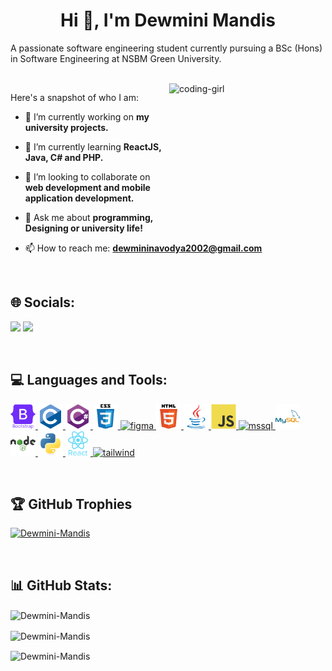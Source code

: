 <h1 align="center">Hi 👋, I'm Dewmini Mandis</h1>

A passionate software engineering student currently pursuing a BSc (Hons) in Software Engineering at NSBM Green University.

<br>
<img src="https://github.com/user-attachments/assets/9d5201d5-8f16-489d-ba9f-145e2d968541" alt="coding-girl" width="250" height="250" align="right"/>

Here's a snapshot of who I am:
- 🔭 I’m currently working on **my university projects.**

- 🌱 I’m currently learning **ReactJS, Java, C# and PHP.**

- 👯 I’m looking to collaborate on **web development and mobile application development.**

- 💬 Ask me about **programming, Designing or university life!**

- 📫 How to reach me: **dewmininavodya2002@gmail.com**

<br>
<h2 align="left">🌐 Socials:</h2>
<p align="left">
<a href="https://www.linkedin.com/in/dewmini-mandis-96986129b/"><img src="https://img.shields.io/badge/-linkedin-0077B5?style=flat&logo=Linkedin&logoColor=white"/></a>
<a href="https://www.facebook.com/profile.php?id=100094158080819&mibextid=ZbWKw"><img src="https://img.shields.io/badge/-facebook-1877F2?style=flat&logo=Linkedin&logoColor=white"/></a>
</p>


<br>
<h2 align="left">💻 Languages and Tools:</h2> 
<p align="left"> <a href="https://getbootstrap.com" target="_blank" rel="noreferrer"> <img src="https://raw.githubusercontent.com/devicons/devicon/master/icons/bootstrap/bootstrap-plain-wordmark.svg" alt="bootstrap" width="40" height="40"/> </a> <a href="https://www.cprogramming.com/" target="_blank" rel="noreferrer"> <img src="https://raw.githubusercontent.com/devicons/devicon/master/icons/c/c-original.svg" alt="c" width="40" height="40"/> </a> <a href="https://www.w3schools.com/cs/" target="_blank" rel="noreferrer"> <img src="https://raw.githubusercontent.com/devicons/devicon/master/icons/csharp/csharp-original.svg" alt="csharp" width="40" height="40"/> </a> <a href="https://www.w3schools.com/css/" target="_blank" rel="noreferrer"> <img src="https://raw.githubusercontent.com/devicons/devicon/master/icons/css3/css3-original-wordmark.svg" alt="css3" width="40" height="40"/> </a> <a href="https://www.figma.com/" target="_blank" rel="noreferrer"> <img src="https://www.vectorlogo.zone/logos/figma/figma-icon.svg" alt="figma" width="40" height="40"/> </a> <a href="https://www.w3.org/html/" target="_blank" rel="noreferrer"> <img src="https://raw.githubusercontent.com/devicons/devicon/master/icons/html5/html5-original-wordmark.svg" alt="html5" width="40" height="40"/> </a> <a href="https://www.java.com" target="_blank" rel="noreferrer"> <img src="https://raw.githubusercontent.com/devicons/devicon/master/icons/java/java-original.svg" alt="java" width="40" height="40"/> </a> <a href="https://developer.mozilla.org/en-US/docs/Web/JavaScript" target="_blank" rel="noreferrer"> <img src="https://raw.githubusercontent.com/devicons/devicon/master/icons/javascript/javascript-original.svg" alt="javascript" width="40" height="40"/> </a> <a href="https://www.microsoft.com/en-us/sql-server" target="_blank" rel="noreferrer"> <img src="https://www.svgrepo.com/show/303229/microsoft-sql-server-logo.svg" alt="mssql" width="40" height="40"/> </a> <a href="https://www.mysql.com/" target="_blank" rel="noreferrer"> <img src="https://raw.githubusercontent.com/devicons/devicon/master/icons/mysql/mysql-original-wordmark.svg" alt="mysql" width="40" height="40"/> </a> <a href="https://nodejs.org" target="_blank" rel="noreferrer"> <img src="https://raw.githubusercontent.com/devicons/devicon/master/icons/nodejs/nodejs-original-wordmark.svg" alt="nodejs" width="40" height="40"/> </a> <a href="https://www.python.org" target="_blank" rel="noreferrer"> <img src="https://raw.githubusercontent.com/devicons/devicon/master/icons/python/python-original.svg" alt="python" width="40" height="40"/> </a> <a href="https://reactjs.org/" target="_blank" rel="noreferrer"> <img src="https://raw.githubusercontent.com/devicons/devicon/master/icons/react/react-original-wordmark.svg" alt="react" width="40" height="40"/> </a> <a href="https://tailwindcss.com/" target="_blank" rel="noreferrer"> <img src="https://www.vectorlogo.zone/logos/tailwindcss/tailwindcss-icon.svg" alt="tailwind" width="40" height="40"/> </a> </p>

<br>
<h2 align="left">🏆 GitHub Trophies</h2>
<p align="left"> <a href="https://github.com/ryo-ma/github-profile-trophy"><img src="https://github-profile-trophy.vercel.app/?username=Dewmini-Mandis&theme=juicyfresh&no-bg=true" alt="Dewmini-Mandis" /></a> </p>

<br>
<h2 align="left">📊 GitHub Stats:</h2>

<p><img align="center" src="https://github-readme-stats.vercel.app/api?username=Dewmini-Mandis&show_icons=true&locale=en&layout=compact&theme=chartreuse-dark" alt="Dewmini-Mandis" /></p>

<p><img align="center" src="https://github-readme-streak-stats.herokuapp.com/?user=Dewmini-Mandis&show_icons=true&locale=en&layout=compact&theme=chartreuse-dark" alt="Dewmini-Mandis" /></p>

<p><img align="center" src="https://github-readme-stats.vercel.app/api/top-langs?username=Dewmini-Mandis&show_icons=true&locale=en&layout=compact&theme=chartreuse-dark" alt="Dewmini-Mandis" /></p>

